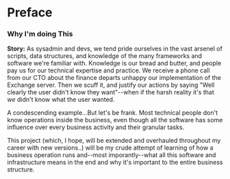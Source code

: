 # Preface

### Why I'm doing This

**Story:** As sysadmin and devs, we tend pride ourselves in the vast arsenel of scripts, data structures, and knowledge of the many frameworks and software we're familiar with. Knowledge is our bread and butter, and people pay us for our technical expertise and practice. We receive a phone call from our CTO about the finance departs unhappy our implementation of the Exchange server. Then we scuff it, and justify our actions by saying "Well clearly the user didn't know they want"--when if the harsh reality it's that *we* didn't know what the user wanted.

A condescending example...But let's be frank. Most technical people don't know operations inside the business, even though all the software has some influence over every business activity and their granular tasks.

This project (which, I hope, will be extended and overhauled throughout my career with new versions..) will be my crude attempt of learning of how a business operation runs and--most imporantly--what all this software and infrastructure means in the end and why it's important to the entire business structure.